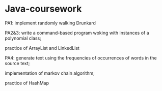 Java-coursework
===============

PA1: implement randomly walking Drunkard

PA2&3: write a command-based program woking with instances of a polynomial class; 

practice of ArrayList and LinkedList

PA4: generate text using the frequencies of occurrences of words in the source text; 

implementation of markov chain algorithm; 

practice of HashMap
